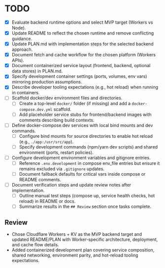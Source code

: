 # TODO

- [x] Evaluate backend runtime options and select MVP target (Workers vs Node).
- [x] Update README to reflect the chosen runtime and remove conflicting guidance.
- [x] Update PLAN.md with implementation steps for the selected backend approach.
- [x] Document fetch and cache workflow for the chosen platform (Workers APIs).
- [x] Document containerized service layout (frontend, backend, optional data stores) in PLAN.md.
- [x] Specify development container settings (ports, volumes, env vars) mirroring production assumptions.
- [x] Describe developer tooling expectations (e.g., hot reload) when running in containers.
- [ ] Scaffold docker/dev environment files and directories.
  - [ ] Create a top-level `docker/` folder (if missing) and add a `docker-compose.dev.yml` scaffold.
  - [ ] Add placeholder service stubs for frontend/backend images with comments describing build contexts.
- [ ] Define docker-compose.dev services with local bind mounts and dev commands.
  - [ ] Configure bind mounts for source directories to enable hot reload (e.g., `./app:/usr/src/app`).
  - [ ] Specify development commands (npm/yarn dev scripts) and shared environment (ports, restart policies).
- [ ] Configure development environment variables and gitignore entries.
  - [ ] Reference `.env.development` in compose env_file entries but ensure it remains excluded via `.gitignore` updates.
  - [ ] Document fallback defaults for critical vars inside compose or README comments.
- [ ] Document verification steps and update review notes after implementation.
  - [ ] Outline manual test steps (compose up, service health checks, hot reload) in README or docs.
  - [ ] Summarize results in the `## Review` section once tasks complete.

## Review
- Chose Cloudflare Workers + KV as the MVP backend target and updated README/PLAN with Worker-specific architecture, deployment, and cache flow details.
- Added containerized development plan covering service composition, shared networking, environment parity, and hot-reload tooling expectations.
